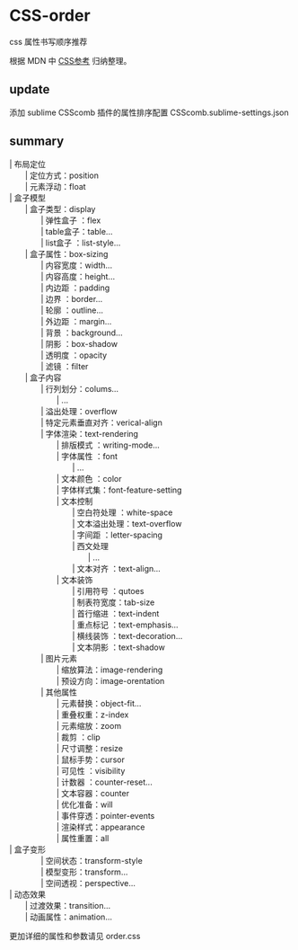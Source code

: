 # CSS-order
css 属性书写顺序推荐

根据 MDN 中 [CSS参考](https://developer.mozilla.org/en-US/docs/Web/CSS/Reference) 归纳整理。
## update  
添加 sublime CSScomb 插件的属性排序配置 CSScomb.sublime-settings.json
## summary  

| 布局定位  
　　| 定位方式：position  
　　| 元素浮动：float  
| 盒子模型  
　　| 盒子类型：display  
　　　　| 弹性盒子 ：flex  
　　　　| table盒子：table...  
　　　　| list盒子 ：list-style...  
　　| 盒子属性：box-sizing  
　　　　| 内容宽度：width...  
　　　　| 内容高度：height...  
　　　　| 内边距  ：padding  
　　　　| 边界    ：border...  
　　　　| 轮廓    ：outline...  
　　　　| 外边距  ：margin...  
　　　　| 背景    ：background...  
　　　　| 阴影	 ：box-shadow  
　　　　| 透明度  ：opacity  
　　　　| 滤镜    ：filter  
　　| 盒子内容  
　　　　| 行列划分：colums...  
　　　　　　| ...  
　　　　| 溢出处理：overflow  
　　　　| 特定元素垂直对齐：verical-align  
　　　　| 字体渲染：text-rendering  
　　　　　　| 排版模式  ：writing-mode...  
　　　　　　| 字体属性  ：font  
　　　　　　　　| ...  
　　　　　　| 文本颜色  ：color  
　　　　　　| 字体样式集：font-feature-setting  
　　　　　　| 文本控制  
　　　　　　　　| 空白符处理  ：white-space  
　　　　　　　　| 文本溢出处理：text-overflow  
　　　　　　　　| 字间距      ：letter-spacing  
　　　　　　　　| 西文处理  
　　　　　　　　　　| ...  
　　　　　　　　| 文本对齐    ：text-align...  
　　　　　　| 文本装饰  
　　　　　　　　| 引用符号  ：qutoes  
　　　　　　　　| 制表符宽度：tab-size  
　　　　　　　　| 首行缩进  ：text-indent  
　　　　　　　　| 重点标记  ：text-emphasis...  
　　　　　　　　| 横线装饰  ：text-decoration...  
　　　　　　　　| 文本阴影  ：text-shadow  
　　　　| 图片元素  
　　　　　　| 缩放算法：image-rendering  
　　　　　　| 预设方向：image-orentation  
　　　　| 其他属性  
　　　　　　| 元素替换：object-fit...  
　　　　　　| 重叠权重：z-index  
　　　　　　| 元素缩放：zoom  
　　　　　　| 裁剪    ：clip  
　　　　　　| 尺寸调整：resize  
　　　　　　| 鼠标手势：cursor  
　　　　　　| 可见性  ：visibility  
　　　　　　| 计数器  ：counter-reset...  
　　　　　　| 文本容器：counter  
　　　　　　| 优化准备：will  
　　　　　　| 事件穿透：pointer-events  
　　　　　　| 渲染样式：appearance  
　　　　　　| 属性重置：all  
    | 盒子变形  
　　　　| 空间状态：transform-style  
　　　　| 模型变形：transform...  
　　　　| 空间透视：perspective...  
| 动态效果  
　　| 过渡效果：transition...  
　　| 动画属性：animation...  

更加详细的属性和参数请见 order.css  


